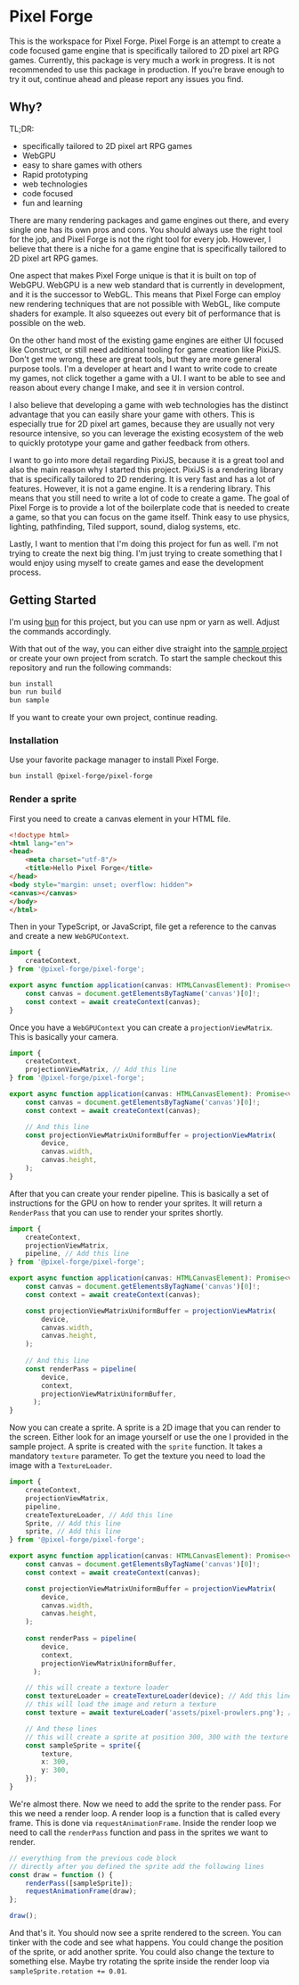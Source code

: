 # Pixel Forge

This is the workspace for Pixel Forge. Pixel Forge is an attempt to create a code focused game engine that is
specifically tailored to 2D pixel art RPG games.
Currently, this package is very much a work in progress. It is not recommended to use this package in production.
If you're brave enough to try it out, continue ahead and please report any issues you find.

## Why?

TL;DR:

- specifically tailored to 2D pixel art RPG games
- WebGPU
- easy to share games with others
- Rapid prototyping
- web technologies
- code focused
- fun and learning

There are many rendering packages and game engines out there, and every single one has its own pros and cons.
You should always use the right tool for the job, and Pixel Forge is not the right tool for every job.
However, I believe that there is a niche for a game engine that is specifically tailored to 2D pixel art RPG games.

One aspect that makes Pixel Forge unique is that it is built on top of WebGPU. WebGPU is a new web standard that is
currently in development, and it is the successor to WebGL.
This means that Pixel Forge can employ new rendering techniques that are not possible with WebGL, like compute shaders
for example. It also squeezes out every bit of performance that is possible on the web.

On the other hand most of the existing game engines are either UI focused like Construct, or still need additional
tooling for game creation like PixiJS.
Don't get me wrong, these are great tools, but they are more general purpose tools.
I'm a developer at heart and I want to write code to create my games, not click together a game with a UI.
I want to be able to see and reason about every change I make, and see it in version control.

I also believe that developing a game with web technologies has the distinct advantage that you can easily share your
game with others.
This is especially true for 2D pixel art games, because they are usually not very resource intensive, so you can
leverage the existing
ecosystem of the web to quickly prototype your game and gather feedback from others.

I want to go into more detail regarding PixiJS, because it is a great tool and also the main reason why I started this
project.
PixiJS is a rendering library that is specifically tailored to 2D rendering. It is very fast and has a lot of features.
However, it is not a game engine. It is a rendering library. This means that you still need to write a lot of code to
create a game.
The goal of Pixel Forge is to provide a lot of the boilerplate code that is needed to create a game, so that you can
focus on the game itself.
Think easy to use physics, lighting, pathfinding, Tiled support, sound, dialog systems, etc.

Lastly, I want to mention that I'm doing this project for fun as well. I'm not trying to create the next big thing.
I'm just trying to create something that I would enjoy using myself to create games and ease the development process.

## Getting Started

I'm using [bun](https://bun.sh/) for this project, but you can use npm or yarn as well. Adjust the commands accordingly.

With that out of the way, you can either dive straight into the [sample project](packages%2Fsample) or create your own
project from scratch.
To start the sample checkout this repository and run the following commands:

```bash
bun install
bun run build
bun sample
```

If you want to create your own project, continue reading.

### Installation

Use your favorite package manager to install Pixel Forge.

```bash
bun install @pixel-forge/pixel-forge
```

### Render a sprite

First you need to create a canvas element in your HTML file.

```html
<!doctype html>
<html lang="en">
<head>
    <meta charset="utf-8"/>
    <title>Hello Pixel Forge</title>
</head>
<body style="margin: unset; overflow: hidden">
<canvas></canvas>
</body>
</html>
```

Then in your TypeScript, or JavaScript, file get a reference to the canvas and create a new `WebGPUContext`.

```ts
import {
    createContext,
} from '@pixel-forge/pixel-forge';

export async function application(canvas: HTMLCanvasElement): Promise<void> {
    const canvas = document.getElementsByTagName('canvas')[0]!;
    const context = await createContext(canvas);
}
```

Once you have a `WebGPUContext` you can create a `projectionViewMatrix`. This is basically your camera.

```ts
import {
    createContext,
    projectionViewMatrix, // Add this line
} from '@pixel-forge/pixel-forge';

export async function application(canvas: HTMLCanvasElement): Promise<void> {
    const canvas = document.getElementsByTagName('canvas')[0]!;
    const context = await createContext(canvas);

    // And this line
    const projectionViewMatrixUniformBuffer = projectionViewMatrix(
        device,
        canvas.width,
        canvas.height,
    );
}
```

After that you can create your render pipeline. This is basically a set of instructions for the GPU on how to render
your sprites. It will return a `RenderPass` that you can use to render your sprites shortly.

```ts
import {
    createContext,
    projectionViewMatrix,
    pipeline, // Add this line
} from '@pixel-forge/pixel-forge';

export async function application(canvas: HTMLCanvasElement): Promise<void> {
    const canvas = document.getElementsByTagName('canvas')[0]!;
    const context = await createContext(canvas);

    const projectionViewMatrixUniformBuffer = projectionViewMatrix(
        device,
        canvas.width,
        canvas.height,
    );
    
    // And this line
    const renderPass = pipeline(
        device,
        context,
        projectionViewMatrixUniformBuffer,
      );
}
```

Now you can create a sprite. A sprite is a 2D image that you can render to the screen. Either look for an image yourself or use the one I provided in the sample project.
A sprite is created with the `sprite` function. It takes a mandatory `texture` parameter. To get the texture you need to load the image with a `TextureLoader`.

```ts
import {
    createContext,
    projectionViewMatrix,
    pipeline,
    createTextureLoader, // Add this line
    Sprite, // Add this line
    sprite, // Add this line
} from '@pixel-forge/pixel-forge';

export async function application(canvas: HTMLCanvasElement): Promise<void> {
    const canvas = document.getElementsByTagName('canvas')[0]!;
    const context = await createContext(canvas);

    const projectionViewMatrixUniformBuffer = projectionViewMatrix(
        device,
        canvas.width,
        canvas.height,
    );
    
    const renderPass = pipeline(
        device,
        context,
        projectionViewMatrixUniformBuffer,
      );

    // this will create a texture loader
    const textureLoader = createTextureLoader(device); // Add this line
    // this will load the image and return a texture
    const texture = await textureLoader('assets/pixel-prowlers.png'); // Add this line

    // And these lines
    // this will create a sprite at position 300, 300 with the texture we just loaded
    const sampleSprite = sprite({
        texture,
        x: 300,
        y: 300,
    });
}
```

We're almost there. Now we need to add the sprite to the render pass. For this we need a render loop. A render loop is a function that is called every frame.
This is done via `requestAnimationFrame`. Inside the render loop we need to call the `renderPass` function and pass in the sprites we want to render.

```ts
// everything from the previous code block
// directly after you defined the sprite add the following lines
const draw = function () {
    renderPass([sampleSprite]);
    requestAnimationFrame(draw);
};

draw();
```

And that's it. You should now see a sprite rendered to the screen. You can tinker with the code and see what happens.
You could change the position of the sprite, or add another sprite. You could also change the texture to something else.
Maybe try rotating the sprite inside the render loop via `sampleSprite.rotation += 0.01`.